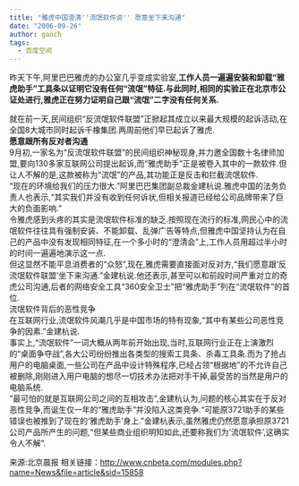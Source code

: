```yaml
---
title: "雅虎中国澄清''流氓软件说'' 愿意坐下来沟通"
date: "2006-09-26"
author: gaoch
tags:
  - 百度空间
---
```


昨天下午,阿里巴巴雅虎的办公室几乎变成实验室,**工作人员一遍遍安装和卸载“雅虎助手”工具条以证明它没有任何“流氓”特征.与此同时,相同的实验正在北京市公证处进行,雅虎正在努力证明自己跟“流氓”二字没有任何关系.**  
  
就在前一天,民间组织“反流氓软件联盟”正掀起其成立以来最大规模的起诉活动,在全国8大城市同时起诉千橡集团.两周前他们早已起诉了雅虎.  
**愿意跟所有反对者沟通**  
9月初,一家名为“反流氓软件联盟”的民间组织神秘现身,并力邀全国数十名律师加盟,要向130多家互联网公司提出起诉,而“雅虎助手”正是被卷入其中的一款软件.但让人不解的是,这款被称为“流氓”的产品,其功能正是反击和拦截流氓软件.  
“现在的环境给我们的压力很大.”阿里巴巴集团副总裁金建杭说.雅虎中国的法务负责人也表示,“其实我们并没有收到任何诉状,但相关报道已经给公司品牌带来了巨大的负面影响.”  
令雅虎感到头疼的其实是流氓软件标准的缺乏.按照现在流行的标准,网民心中的流氓软件往往具有强制安装、不能卸载、乱弹广告等特点,但雅虎中国坚持认为在自己的产品中没有发现相同特征,在一个多小时的“澄清会”上,工作人员用超过半小时的时间一遍遍地演示这一点.  
但这显然不能平息消费者的“众怒”,现在,雅虎需要直接面对反对方,“我们愿意跟‘反流氓软件联盟’坐下来沟通.”金建杭说.他还表示,甚至可以和前段时间严重对立的奇虎公司沟通,后者的网络安全工具“360安全卫士”把“雅虎助手”列在“流氓软件”的首位.  
流氓软件背后的恶性竞争  
在互联网行业,流氓软件风潮几乎是中国市场的特有现象,“其中有某些公司恶性竞争的因素.”金建杭说.  
事实上,“流氓软件”一词大概从两年前开始出现,当时,互联网行业正在上演激烈的“桌面争夺战”,各大公司纷纷推出各类型的搜索工具条、杀毒工具条.而为了抢占用户的电脑桌面,一些公司在产品中设计特殊程序,已经占领“根据地”的不允许自己被删除,刚刚进入用户电脑的想尽一切技术办法把对手干掉,最受苦的当然是用户的电脑系统.  
“最可怕的就是互联网公司之间的互相攻击”,金建杭认为,问题的核心其实在于反对恶性竞争,而诞生仅一年的“雅虎助手”并没陷入这类竞争.“可能原3721助手的某些错误也被推到了现在的‘雅虎助手’身上.”金建杭表示,虽然雅虎仍然愿意承担原3721公司产品所产生的问题,“但某些商业组织明知如此,还要称我们为‘流氓软件’,这确实令人不解”.  
  
来源:北京晨报
相关链接：<http://www.cnbeta.com/modules.php?name=News&file=article&sid=15858>
